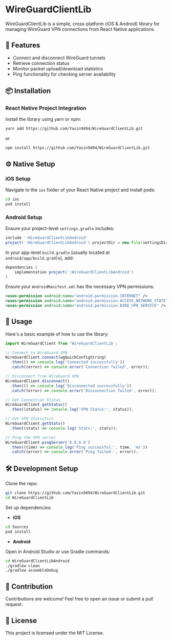 # WireGuardClientLib

WireGuardClientLib is a simple, cross-platform (iOS & Android) library for managing WireGuard VPN connections from React Native applications.

## 🚀 Features

- Connect and disconnect WireGuard tunnels
- Retrieve connection status
- Monitor packet upload/download statistics
- Ping functionality for checking server availability

## 📦 Installation

### React Native Project Integration

Install the library using yarn or npm:

```bash
yarn add https://github.com/Yasin9494/WireGuardClientLib.git
```

or

```bash
npm install https://github.com/Yasin9494/WireGuardClientLib.git
```

## ⚙️ Native Setup

### iOS Setup

Navigate to the `ios` folder of your React Native project and install pods:

```bash
cd ios
pod install
```

### Android Setup

Ensure your project-level `settings.gradle` includes:

```gradle
include ':WireGuardClientLibAndroid'
project(':WireGuardClientLibAndroid').projectDir = new File(settingsDir, '../node_modules/WireGuardClientLib/WireGuardClientLibAndroid/app')
```

In your app-level `build.gradle` (usually located at `android/app/build.gradle`), add:

```gradle
dependencies {
    implementation project(':WireGuardClientLibAndroid')
}
```

Ensure your `AndroidManifest.xml` has the necessary VPN permissions:

```xml
<uses-permission android:name="android.permission.INTERNET" />
<uses-permission android:name="android.permission.ACCESS_NETWORK_STATE" />
<uses-permission android:name="android.permission.BIND_VPN_SERVICE" />
```

## 🚦 Usage

Here's a basic example of how to use the library:

```javascript
import WireGuardClient from 'WireGuardClientLib';

// Connect to WireGuard VPN
WireGuardClient.connect(wgQuickConfigString)
  .then(() => console.log('Connected successfully'))
  .catch((error) => console.error('Connection failed', error));

// Disconnect from WireGuard VPN
WireGuardClient.disconnect()
  .then(() => console.log('Disconnected successfully'))
  .catch((error) => console.error('Disconnection failed', error));

// Get Connection Status
WireGuardClient.getStatus()
  .then((status) => console.log('VPN Status:', status));

// Get VPN Statistics
WireGuardClient.getStats()
  .then((stats) => console.log('Stats:', stats));

// Ping the VPN server
WireGuardClient.pingServer('8.8.8.8')
  .then((time) => console.log('Ping successful:', time, 'ms'))
  .catch((error) => console.error('Ping failed:', error));
```

## 🛠️ Development Setup

Clone the repo:

```bash
git clone https://github.com/Yasin9494/WireGuardClientLib.git
cd WireGuardClientLib
```

Set up dependencies:

- **iOS**

```bash
cd Sources
pod install
```

- **Android**

Open in Android Studio or use Gradle commands:

```bash
cd WireGuardClientLibAndroid
./gradlew clean
./gradlew assembleDebug
```

## 🤝 Contribution

Contributions are welcome! Feel free to open an issue or submit a pull request.

## 📃 License

This project is licensed under the MIT License.
